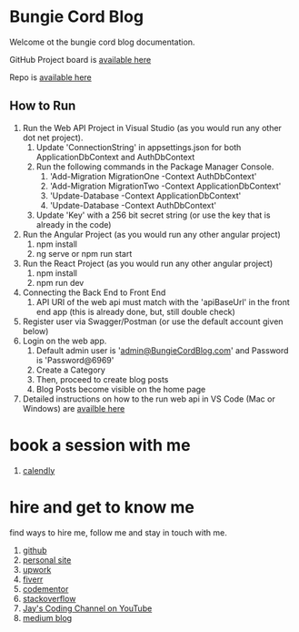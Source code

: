 # Bungie Cord Blog

Welcome ot the bungie cord blog documentation.

GitHub Project board is [available here](https://github.com/users/Jay-study-nildana/projects/10)

Repo is [available here](https://github.com/Jay-study-nildana/BungieCordBlog)

## How to Run 

1. Run the Web API Project in Visual Studio (as you would run any other dot net project).
    1. Update 'ConnectionString' in appsettings.json for both ApplicationDbContext and AuthDbContext
    1. Run the following commands in the Package Manager Console.
        1. 'Add-Migration MigrationOne -Context AuthDbContext'
        1. 'Add-Migration MigrationTwo -Context ApplicationDbContext'
        1. 'Update-Database -Context ApplicationDbContext'
        1. 'Update-Database -Context AuthDbContext'
    1. Update 'Key' with a 256 bit secret string (or use the key that is already in the code)
1. Run the Angular Project (as you would run any other angular project)
    1. npm install
    1. ng serve or npm run start
1. Run the React Project (as you would run any other angular project)
    1. npm install
    1. npm run dev    
1. Connecting the Back End to Front End
    1. API URI of the web api must match with the 'apiBaseUrl' in the front end app (this is already done, but, still double check)
1. Register user via Swagger/Postman (or use the default account given below)
1. Login on the web app.
    1. Default admin user is 'admin@BungieCordBlog.com' and Password is 'Password@6969'
    1. Create a Category
    1. Then, proceed to create blog posts
    1. Blog Posts become visible on the home page
2. Detailed instructions on how to the run web api in VS Code (Mac or Windows) are [availble here](https://github.com/Jay-study-nildana/BungieCordBlog/tree/main/BungieCordBlogWebAPI)

# book a session with me

1. [calendly](https://calendly.com/jaycodingtutor/30min)

# hire and get to know me

find ways to hire me, follow me and stay in touch with me.

1. [github](https://github.com/Jay-study-nildana)
1. [personal site](https://thechalakas.com)
1. [upwork](https://www.upwork.com/fl/vijayasimhabr)
1. [fiverr](https://www.fiverr.com/jay_codeguy)
1. [codementor](https://www.codementor.io/@vijayasimhabr)
1. [stackoverflow](https://stackoverflow.com/users/5338888/jay)
1. [Jay's Coding Channel on YouTube](https://www.youtube.com/channel/UCJJVulg4J7POMdX0veuacXw/)
1. [medium blog](https://medium.com/@vijayasimhabr)
